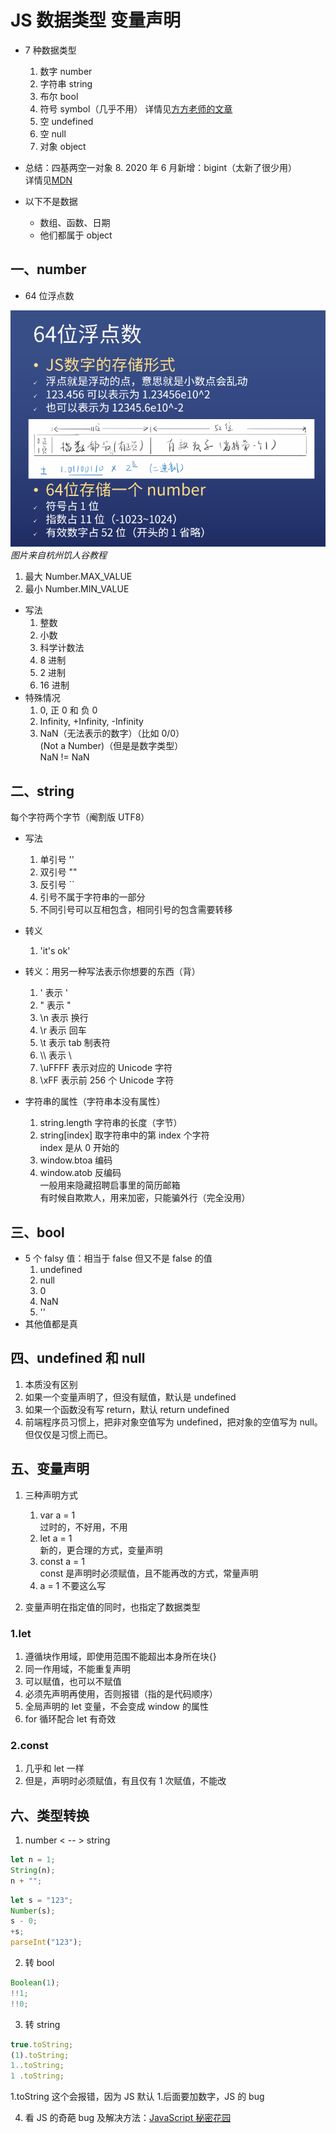 # JS 数据类型 变量声明

- 7 种数据类型
  1. 数字 number
  2. 字符串 string
  3. 布尔 bool
  4. 符号 symbol（几乎不用）
     详情见[方方老师的文章](https://zhuanlan.zhihu.com/p/22652486)
  5. 空 undefined
  6. 空 null
  7. 对象 object
- 总结：四基两空一对象 8. 2020 年 6 月新增：bigint（太新了很少用）  
   详情见[MDN](https://developer.mozilla.org/zh-CN/docs/Web/JavaScript/Reference/Global_Objects/BigInt)

- 以下不是数据
  - 数组、函数、日期
  - 他们都属于 object

## 一、number

- 64 位浮点数

![64位浮点数](./img/number64位浮点数.png)  
_图片来自杭州饥人谷教程_

1. 最大 Number.MAX_VALUE
2. 最小 Number.MIN_VALUE

- 写法
  1. 整数
  2. 小数
  3. 科学计数法
  4. 8 进制
  5. 2 进制
  6. 16 进制
- 特殊情况
  1. 0, 正 0 和 负 0
  2. Infinity, +Infinity, -Infinity
  3. NaN（无法表示的数字）（比如 0/0）  
     (Not a Number)（但是是数字类型）  
     NaN != NaN

## 二、string

每个字符两个字节（阉割版 UTF8）

- 写法

  1. 单引号 ''
  2. 双引号 ""
  3. 反引号 ``
  4. 引号不属于字符串的一部分
  5. 不同引号可以互相包含，相同引号的包含需要转移

- 转义

  1. 'it\'s ok'

- 转义：用另一种写法表示你想要的东西（背）

  1. \' 表示 '
  2. \" 表示 "
  3. \n 表示 换行
  4. \r 表示 回车
  5. \t 表示 tab 制表符
  6. \\\ 表示 \
  7. \uFFFF 表示对应的 Unicode 字符
  8. \xFF 表示前 256 个 Unicode 字符

- 字符串的属性（字符串本没有属性）
  1. string.length 字符串的长度（字节）
  2. string[index] 取字符串中的第 index 个字符  
     index 是从 0 开始的
  3. window.btoa 编码
  4. window.atob 反编码  
     一般用来隐藏招聘启事里的简历邮箱  
     有时候自欺欺人，用来加密，只能骗外行（完全没用）

## 三、bool

- 5 个 falsy 值：相当于 false 但又不是 false 的值
  1.  undefined
  2.  null
  3.  0
  4.  NaN
  5.  ''
- 其他值都是真

## 四、undefined 和 null

1. 本质没有区别
2. 如果一个变量声明了，但没有赋值，默认是 undefined
3. 如果一个函数没有写 return，默认 return undefined
4. 前端程序员习惯上，把非对象空值写为 undefined，把对象的空值写为 null。但仅仅是习惯上而已。

## 五、变量声明

1. 三种声明方式

   1. var a = 1  
      过时的，不好用，不用
   2. let a = 1  
      新的，更合理的方式，变量声明
   3. const a = 1  
      const 是声明时必须赋值，且不能再改的方式，常量声明
   4. a = 1 不要这么写

2. 变量声明在指定值的同时，也指定了数据类型

### 1.let

1. 遵循块作用域，即使用范围不能超出本身所在块{}
2. 同一作用域，不能重复声明
3. 可以赋值，也可以不赋值
4. 必须先声明再使用，否则报错（指的是代码顺序）
5. 全局声明的 let 变量，不会变成 window 的属性
6. for 循环配合 let 有奇效

### 2.const

1. 几乎和 let 一样
2. 但是，声明时必须赋值，有且仅有 1 次赋值，不能改

## 六、类型转换

1. number < -- > string

```javascript
let n = 1;
String(n);
n + "";
```

```javascript
let s = "123";
Number(s);
s - 0;
+s;
parseInt("123");
```

2. 转 bool

```javascript
Boolean(1);
!!1;
!!0;
```

3. 转 string

```javascript
true.toString;
(1).toString;
1..toString;
1 .toString;
```

1.toString 这个会报错，因为 JS 默认 1.后面要加数字，JS 的 bug

4. 看 JS 的奇葩 bug 及解决方法：[JavaScript 秘密花园](https://bonsaiden.github.io/JavaScript-Garden/zh/)
